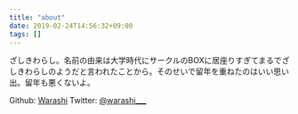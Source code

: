 ```yaml
---
title: "about"
date: 2019-02-24T14:56:32+09:00
tags: []
---
```


ざしきわらし。名前の由来は大学時代にサークルのBOXに居座りすぎてまるでざしきわらしのようだと言われたことから。そのせいで留年を重ねたのはいい思い出。留年も悪くないよ。

Github: [Warashi](https://github.com/Warashi)
Twitter: [@warashi___](https://twitter.com/warashi___)
